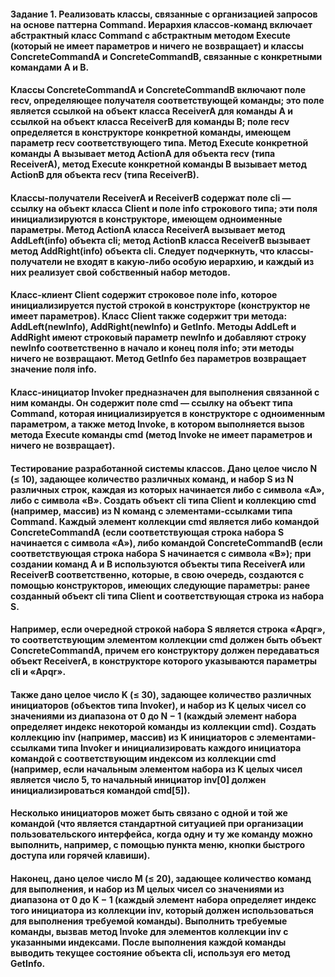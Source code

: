 #### Задание 1. Реализовать классы, связанные с организацией запросов на основе паттерна Command. Иерархия классов-команд включает абстрактный класс Command с абстрактным методом Execute (который не имеет параметров и ничего не возвращает) и классы ConcreteCommandA и ConcreteCommandB, связанные с конкретными командами A и B.

#### Классы ConcreteCommandA и ConcreteCommandB включают поле recv, определяющее получателя соответствующей команды; это поле является ссылкой на объект класса ReceiverA для команды A и ссылкой на объект класса ReceiverB для команды B; поле recv определяется в конструкторе конкретной команды, имеющем параметр recv соответствующего типа. Метод Execute конкретной команды A вызывает метод ActionA для объекта recv (типа ReceiverA), метод Execute конкретной команды B вызывает метод ActionB для объекта recv (типа ReceiverB).

#### Классы-получатели ReceiverA и ReceiverB содержат поле cli — ссылку на объект класса Client и поле info строкового типа; эти поля инициализируются в конструкторе, имеющем одноименные параметры. Метод ActionA класса ReceiverA вызывает метод AddLeft(info) объекта cli; метод ActionB класса ReceiverB вызывает метод AddRight(info) объекта cli. Следует подчеркнуть, что классы-получатели не входят в какую-либо особую иерархию, и каждый из них реализует свой собственный набор методов.

#### Класс-клиент Client содержит строковое поле info, которое инициализируется пустой строкой в конструкторе (конструктор не имеет параметров). Класс Client также содержит три метода: AddLeft(newInfo), AddRight(newInfo) и GetInfo. Методы AddLeft и AddRight имеют строковый параметр newInfo и добавляют строку newInfo соответственно в начало и конец поля info; эти методы ничего не возвращают. Метод GetInfo без параметров возвращает значение поля info.

#### Класс-инициатор Invoker предназначен для выполнения связанной с ним команды. Он содержит поле cmd — ссылку на объект типа Command, которая инициализируется в конструкторе с одноименным параметром, а также метод Invoke, в котором выполняется вызов метода Execute команды cmd (метод Invoke не имеет параметров и ничего не возвращает).

#### Тестирование разработанной системы классов. Дано целое число N (≤ 10), задающее количество различных команд, и набор S из N различных строк, каждая из которых начинается либо с символа «A», либо с символа «B». Создать объект cli типа Client и коллекцию cmd (например, массив) из N команд с элементами-ссылками типа Command. Каждый элемент коллекции cmd является либо командой ConcreteCommandA (если соответствующая строка набора S начинается с символа «A»), либо командой ConcreteCommandB (если соответствующая строка набора S начинается с символа «B»); при создании команд A и B используются объекты типа ReceiverA или ReceiverB соответственно, которые, в свою очередь, создаются с помощью конструкторов, имеющих следующие параметры: ранее созданный объект cli типа Client и соответствующая строка из набора S.

#### Например, если очередной строкой набора S является строка «Apqr», то соответствующим элементом коллекции cmd должен быть объект ConcreteCommandA, причем его конструктору должен передаваться объект ReceiverA, в конструкторе которого указываются параметры cli и «Apqr».

#### Также дано целое число K (≤ 30), задающее количество различных инициаторов (объектов типа Invoker), и набор из K целых чисел со значениями из диапазона от 0 до N − 1 (каждый элемент набора определяет индекс некоторой команды из коллекции cmd). Создать коллекцию inv (например, массив) из K инициаторов с элементами-ссылками типа Invoker и инициализировать каждого инициатора командой с соответствующим индексом из коллекции cmd (например, если начальным элементом набора из K целых чисел является число 5, то начальный инициатор inv[0] должен инициализироваться командой cmd[5]).

#### Несколько инициаторов может быть связано с одной и той же командой (что является стандартной ситуацией при организации пользовательского интерфейса, когда одну и ту же команду можно выполнить, например, с помощью пункта меню, кнопки быстрого доступа или горячей клавиши).

#### Наконец, дано целое число M (≤ 20), задающее количество команд для выполнения, и набор из M целых чисел со значениями из диапазона от 0 до K − 1 (каждый элемент набора определяет индекс того инициатора из коллекции inv, который должен использоваться для выполнения требуемой команды). Выполнить требуемые команды, вызвав метод Invoke для элементов коллекции inv с указанными индексами. После выполнения каждой команды выводить текущее состояние объекта cli, используя его метод GetInfo. 